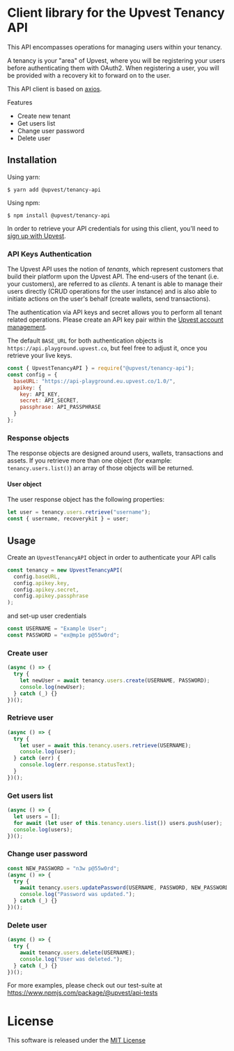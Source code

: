 # Client library for the Upvest Tenancy API

This API encompasses operations for managing users within your tenancy.

A tenancy is your "area" of Upvest, where you will be registering your users before authenticating them with OAuth2. When registering a user, you will be provided with a recovery kit to forward on to the user.

This API client is based on [axios](https://www.npmjs.com/package/axios).

Features

- Create new tenant
- Get users list
- Change user password
- Delete user

## Installation

Using yarn:

```
$ yarn add @upvest/tenancy-api
```

Using npm:

```
$ npm install @upvest/tenancy-api
```

In order to retrieve your API credentials for using this client, you'll need to [sign up with Upvest](https://login.upvest.co/sign-up).

### API Keys Authentication

The Upvest API uses the notion of _tenants_, which represent customers that build their platform upon the Upvest API. The end-users of the tenant (i.e. your customers), are referred to as _clients_. A tenant is able to manage their users directly (CRUD operations for the user instance) and is also able to initiate actions on the user's behalf (create wallets, send transactions).

The authentication via API keys and secret allows you to perform all tenant related operations.
Please create an API key pair within the [Upvest account management](https://login.upvest.co/).

The default `BASE_URL` for both authentication objects is `https://api.playground.upvest.co`, but feel free to adjust it, once you retrieve your live keys.

```javascript
const { UpvestTenancyAPI } = require("@upvest/tenancy-api");
const config = {
  baseURL: "https://api-playground.eu.upvest.co/1.0/",
  apikey: {
    key: API_KEY,
    secret: API_SECRET,
    passphrase: API_PASSPHRASE
  }
};
```

### Response objects

The response objects are designed around users, wallets, transactions and assets. If you retrieve more than one object (for example: `tenancy.users.list()`) an array of those objects will be returned.

#### User object

The user response object has the following properties:

```javascript
let user = tenancy.users.retrieve("username");
const { username, recoverykit } = user;
```

## Usage

Create an `UpvestTenancyAPI` object in order to authenticate your API calls

```javascript
const tenancy = new UpvestTenancyAPI(
  config.baseURL,
  config.apikey.key,
  config.apikey.secret,
  config.apikey.passphrase
);
```

and set-up user credentials

```javascript
const USERNAME = "Example User";
const PASSWORD = "ex@mp1e p@55w0rd";
```

### Create user

```javascript
(async () => {
  try {
    let newUser = await tenancy.users.create(USERNAME, PASSWORD);
    console.log(newUser);
  } catch (_) {}
})();
```

### Retrieve user

```javascript
(async () => {
  try {
    let user = await this.tenancy.users.retrieve(USERNAME);
    console.log(user);
  } catch (err) {
    console.log(err.response.statusText);
  }
})();
```

### Get users list

```javascript
(async () => {
  let users = [];
  for await (let user of this.tenancy.users.list()) users.push(user);
  console.log(users);
})();
```

### Change user password

```javascript
const NEW_PASSWORD = "n3w p@55w0rd";
(async () => {
  try {
    await tenancy.users.updatePassword(USERNAME, PASSWORD, NEW_PASSWORD);
    console.log("Password was updated.");
  } catch (_) {}
})();
```

### Delete user

```javascript
(async () => {
  try {
    await tenancy.users.delete(USERNAME);
    console.log("User was deleted.");
  } catch (_) {}
})();
```

For more examples, please check out our test-suite at https://www.npmjs.com/package/@upvest/api-tests

# License

This software is released under the [MIT License](https://github.com/toknapp/js-api-clients/tree/master/LICENSE)
